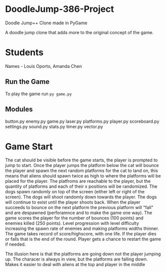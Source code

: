# DoodleJump-386-Project
Doodle Jump++ Clone made in PyGame

A doodle jump clone that adds more to the original concept of the game.

# Students
Names - Louis Oporto, Amanda Chen


## Run the Game
To play the game run `py game.py`

## Modules

button.py
enemy.py
game.py
laser.py
platforms.py
player.py
scoreboard.py
settings.py
sound.py
stats.py
timer.py
vector.py


# Game Start
The cat should be visible before the game starts, the player is prompted to jump to start. Once the player jumps the platform below the cat will bounce the player and spawn the next random platforms for the cat to land on, this means that aliens should spawn twice as high to where the platforms will be placed for the player. The platfroms are reachable to the player, but the quantity of platforms and each of their x positions will be randomized. The dogs spawn randomly on top of the screen (either left or right of the screen). The dogs will shoot randomly down towards the player. The dogs will continue to exist until the player shoots back. When the player succeeds to bounce on the next platform the previous platform will "fall" and are despawned (perforamnce and to make the game one way). The game scores the player for the number of bounces (100 points) and enemies killed (250 points). Level progression with level difficulty increasing the spawn rate of enemies and making platforms widths thinner. The game takes record of score/highscore, with one life. If the player dies or falls that is the end of the round. Player gets a chance to restart the game if needed.

The illusion here is that the platforms are going down not the player jumping up. The characer is always in view, but the platforms are falling down. Makes it easier to deal with aliens at the top and player in the middle